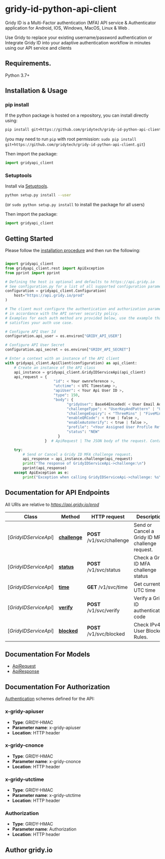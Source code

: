 # gridy-id-python-api-client

Gridy ID is a Multi-Factor authentication (MFA) API service & Authenticator application for Android, IOS, Windows, MacOS, Linux & Web .

Use Gridy to replace your existing username/password authentication or Integrate Gridy ID into your adaptive authentication workflow in minutes using our API service and clients



## Requirements.

Python 3.7+

## Installation & Usage
### pip install

If the python package is hosted on a repository, you can install directly using:

```sh
pip install git+https://github.com/gridytech/gridy-id-python-api-client.git
```
(you may need to run `pip` with root permission: `sudo pip install git+https://github.com/gridytech/gridy-id-python-api-client.git`)

Then import the package:
```python
import gridyapi_client
```

### Setuptools

Install via [Setuptools](http://pypi.python.org/pypi/setuptools).

```sh
python setup.py install --user
```
(or `sudo python setup.py install` to install the package for all users)

Then import the package:
```python
import gridyapi_client
```

## Getting Started

Please follow the [installation procedure](#installation--usage) and then run the following:

```python

import gridyapi_client
from gridyapi_client.rest import ApiException
from pprint import pprint

# Defining the host is optional and defaults to https://api.gridy.io
# See configuration.py for a list of all supported configuration parameters.
configuration = gridyapi_client.Configuration(
    host="https://api.gridy.io/prod"
)

# The client must configure the authentication and authorization parameters
# in accordance with the API server security policy.
# Examples for each auth method are provided below, use the example that
# satisfies your auth use case.

# Configure API User Id
configuration.api_user = os.environ["GRIDY_API_USER"]

# Configure API User Secret
configuration.api_secret = os.environ["GRIDY_API_SECRET"]

# Enter a context with an instance of the API client
with gridyapi_client.ApiClient(configuration) as api_client:
    # Create an instance of the API class
    api_instance = gridyapi_client.GridyIDServiceApi(api_client)
    api_request = {
                      "id": < Your ownreference >,
                      "utctime": < UTC Timestamp >,
                      "apiUser": < Your Api User ID >,
                      "type": 150,
                      "body": {
                            "gridyUser": Base64Encoded( < User Email Address >),
                            "challengeType": < "UserKeyAndPattern" | "UserKeyPatternAndPin" | "UserKeyAndUserPin" | "UserKeyAndUserFace" | "UserKeyAndUserVoice" >,
                            "challengeExpiry": < "ThreeMins" | "FiveMins" | "TenMins" | "FifteenMins" | "ThirtyMins" | "SixtyMins" >,
                            "enableQRCode": < true | false >,
                            "enableAutoVerify": < true | false >,
                            "profile": "<Your Assigned User Profile Reference>",
                            "status": "NEW"
                        }
                  }  # ApiRequest | The JSON body of the request. Contains the Gridy ID challenge request.

    try:
        # Send or Cancel a Gridy ID MFA challenge request.
        api_response = api_instance.challenge(api_request)
        print("The response of GridyIDServiceApi->challenge:\n")
        pprint(api_response)
    except ApiException as e:
        print("Exception when calling GridyIDServiceApi->challenge: %s\n" % e)

```


## Documentation for API Endpoints

All URIs are relative to *https://api.gridy.io/prod*

Class | Method | HTTP request | Description
------------ | ------------- | ------------- | -------------
[*GridyIDServiceApi*] | [**challenge**](https://support.gridy.io/docs/api/challenge.html) | **POST** /v1/svc/challenge | Send or Cancel a Gridy ID MFA challenge request.
[*GridyIDServiceApi*] | [**status**](https://support.gridy.io/docs/api/status.html) | **POST** /v1/svc/status | Check a Gridy ID MFA challenge status
[*GridyIDServiceApi*] | [**time**](https://support.gridy.io/docs/api/time.html) | **GET** /v1/svc/time | Get current UTC time
[*GridyIDServiceApi*] | [**verify**](https://support.gridy.io/docs/api/verify.html) | **POST** /v1/svc/verify | Verify a Gridy ID authentication code
[*GridyIDServiceApi*] | [**blocked**](https://support.gridy.io/docs/api/blocked.html) | **POST** /v1/svc/blocked | Check IPv4 & User Blocked Rules.


## Documentation For Models

 - [ApiRequest](doc/ApiRequest.md)
 - [ApiResponse](doc/ApiResponse.md)


## Documentation For Authorization


[Authentication](https://support.gridy.io/docs/api/security.html) schemes defined for the API:


<a id="x-gridy-apiuser"></a>
### x-gridy-apiuser
- **Type**: GRIDY-HMAC
- **Parameter name**: x-gridy-apiuser
- **Location**: HTTP header

<a id="x-gridy-cnonce"></a>
### x-gridy-cnonce

- **Type**: GRIDY-HMAC
- **Parameter name**: x-gridy-cnonce
- **Location**: HTTP header

<a id="x-gridy-utctime"></a>
### x-gridy-utctime

- **Type**: GRIDY-HMAC
- **Parameter name**: x-gridy-utctime
- **Location**: HTTP header

<a id="Authorization"></a>
### Authorization

- **Type**: GRIDY-HMAC
- **Parameter name**: Authorization
- **Location**: HTTP header


## Author gridy.io




